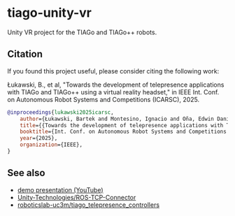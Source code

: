 # tiago-unity-vr

Unity VR project for the TIAGo and TIAGo++ robots.

## Citation

If you found this project useful, please consider citing the following work:

Łukawski, B., et al, "Towards the development of telepresence applications with TIAGo and TIAGo++ using a virtual reality headset," in IEEE Int. Conf. on Autonomous Robot Systems and Competitions (ICARSC), 2025.

```bibtex
@inproceedings{lukawski2025icarsc,
    author={Łukawski, Bartek and Montesino, Ignacio and Oña, Edwin Daniel and Victores, Juan G. and Balaguer, Carlos and Jardón, Alberto},
    title={{Towards the development of telepresence applications with TIAGo and TIAGo++ using a virtual reality headset}},
    booktitle={Int. Conf. on Autonomous Robot Systems and Competitions (ICARSC)},
    year={2025},
    organization={IEEE},
}
```

## See also

- [demo presentation (YouTube)](https://youtu.be/fTSV94tmdCE)
- [Unity-Technologies/ROS-TCP-Connector](https://github.com/Unity-Technologies/ROS-TCP-Connector)
- [roboticslab-uc3m/tiago_telepresence_controllers](https://github.com/roboticslab-uc3m/tiago_telepresence_controllers)
